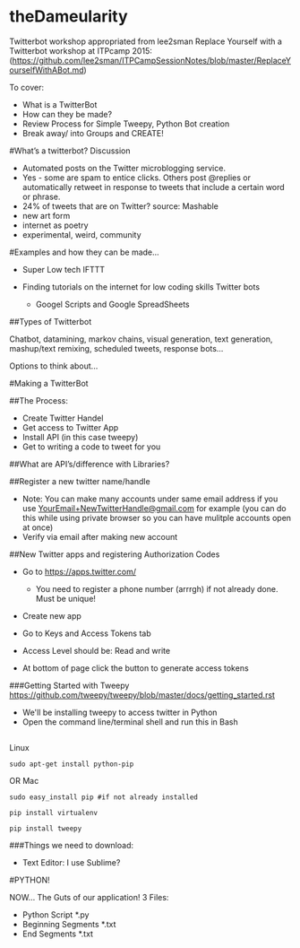 # theDameularity
Twitterbot workshop appropriated from lee2sman Replace Yourself with a Twitterbot workshop at ITPcamp 2015: (https://github.com/lee2sman/ITPCampSessionNotes/blob/master/ReplaceYourselfWithABot.md)

To cover:

- What is a TwitterBot
- How can they be made?
- Review Process for Simple Tweepy, Python Bot creation
- Break away/ into Groups and CREATE!

#What’s a twitterbot? Discussion

- Automated posts on the Twitter microblogging service.
- Yes - some are spam to entice clicks. Others post @replies or automatically retweet in response to tweets that include a certain word or phrase.
- 24% of tweets that are on Twitter? source: Mashable
- new art form
- internet as poetry
- experimental, weird, community

#Examples and how they can be made...

- Super Low tech IFTTT
- Finding tutorials on the internet for low coding skills Twitter bots

    - Googel Scripts and Google SpreadSheets

##Types of Twitterbot

Chatbot, datamining, markov chains, visual generation, text generation, mashup/text remixing, scheduled tweets, response bots…

Options to think about...

#Making a TwitterBot

##The Process:

- Create Twitter Handel
- Get access to Twitter App
- Install API (in this case tweepy)
- Get to writing a code to tweet for you

##What are API’s/difference with Libraries?

##Register a new twitter name/handle

- Note: You can make many accounts under same email address if you use YourEmail+NewTwitterHandle@gmail.com for example (you can do this while using private browser so you can have mulitple accounts open at once)
- Verify via email after making new account

##New Twitter apps and registering Authorization Codes

- Go to https://apps.twitter.com/

    - You need to register a phone number (arrrgh) if not already done. Must be unique!
- Create new app
- Go to Keys and Access Tokens tab
- Access Level should be: Read and write
- At bottom of page click the button to generate access tokens

###Getting Started with Tweepy https://github.com/tweepy/tweepy/blob/master/docs/getting_started.rst

- We'll be installing tweepy to access twitter in Python
- Open the command line/terminal shell and run this in Bash

##

Linux

`sudo apt-get install python-pip`

OR
Mac

`sudo easy_install pip #if not already installed`

`pip install virtualenv`

`pip install tweepy`

###Things we need to download:

- Text Editor: I use Sublime?

#PYTHON!

 NOW… The Guts of our application! 3 Files:

- Python Script *.py
- Beginning Segments *.txt
- End Segments *.txt
